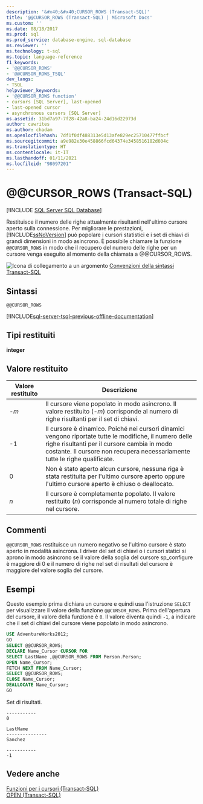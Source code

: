```yaml
---
description: '&#x40;&#x40;CURSOR_ROWS (Transact-SQL)'
title: '@@CURSOR_ROWS (Transact-SQL) | Microsoft Docs'
ms.custom: ''
ms.date: 08/18/2017
ms.prod: sql
ms.prod_service: database-engine, sql-database
ms.reviewer: ''
ms.technology: t-sql
ms.topic: language-reference
f1_keywords:
- '@@CURSOR_ROWS'
- '@@CURSOR_ROWS_TSQL'
dev_langs:
- TSQL
helpviewer_keywords:
- '@@CURSOR_ROWS function'
- cursors [SQL Server], last-opened
- last-opened cursor
- asynchronous cursors [SQL Server]
ms.assetid: 31bd7a97-7f28-42a8-ba24-24d16d22973d
author: cawrites
ms.author: chadam
ms.openlocfilehash: 7df1f0df488313e5d13afe829ec25710477ffbcf
ms.sourcegitcommit: a9e982e30e458866fcd64374e3458516182d604c
ms.translationtype: HT
ms.contentlocale: it-IT
ms.lasthandoff: 01/11/2021
ms.locfileid: "98097201"
---
```

# <a name="x40x40cursor_rows-transact-sql"></a>&#x40;&#x40;CURSOR_ROWS (Transact-SQL)
[!INCLUDE [SQL Server SQL Database](../../includes/applies-to-version/sql-asdb.md)]

Restituisce il numero delle righe attualmente risultanti nell'ultimo cursore aperto sulla connessione. Per migliorare le prestazioni, [!INCLUDE[ssNoVersion](../../includes/ssnoversion-md.md)] può popolare i cursori statistici e i set di chiavi di grandi dimensioni in modo asincrono. È possibile chiamare la funzione `@@CURSOR_ROWS` in modo che il recupero del numero delle righe per un cursore venga eseguito al momento della chiamata a @@CURSOR_ROWS.
  
![Icona di collegamento a un argomento](../../database-engine/configure-windows/media/topic-link.gif "Icona di collegamento a un argomento") [Convenzioni della sintassi Transact-SQL](../../t-sql/language-elements/transact-sql-syntax-conventions-transact-sql.md)
  
## <a name="syntax"></a>Sintassi  
  
```syntaxsql
@@CURSOR_ROWS  
```  

[!INCLUDE[sql-server-tsql-previous-offline-documentation](../../includes/sql-server-tsql-previous-offline-documentation.md)]

## <a name="return-types"></a>Tipi restituiti
**integer**
  
## <a name="return-value"></a>Valore restituito  
  
|Valore restituito|Descrizione|  
|---|---|
|-*m*|Il cursore viene popolato in modo asincrono. Il valore restituito (-*m*) corrisponde al numero di righe risultanti per il set di chiavi.|  
|-1|Il cursore è dinamico. Poiché nei cursori dinamici vengono riportate tutte le modifiche, il numero delle righe risultanti per il cursore cambia in modo costante. Il cursore non recupera necessariamente tutte le righe qualificate.|  
|0|Non è stato aperto alcun cursore, nessuna riga è stata restituita per l'ultimo cursore aperto oppure l'ultimo cursore aperto è chiuso o deallocato.|  
|*n*|Il cursore è completamente popolato. Il valore restituito (*n*) corrisponde al numero totale di righe nel cursore.|  
  
## <a name="remarks"></a>Commenti  
`@@CURSOR_ROWS` restituisce un numero negativo se l'ultimo cursore è stato aperto in modalità asincrona. I driver del set di chiavi o i cursori statici si aprono in modo asincrono se il valore della soglia del cursore sp_configure è maggiore di 0 e il numero di righe nel set di risultati del cursore è maggiore del valore soglia del cursore.
  
## <a name="examples"></a>Esempi  
Questo esempio prima dichiara un cursore e quindi usa l'istruzione `SELECT` per visualizzare il valore della funzione `@@CURSOR_ROWS`. Prima dell'apertura del cursore, il valore della funzione è `0`. Il valore diventa quindi `-1`, a indicare che il set di chiavi del cursore viene popolato in modo asincrono.
  
```sql
USE AdventureWorks2012;  
GO  
SELECT @@CURSOR_ROWS;  
DECLARE Name_Cursor CURSOR FOR  
SELECT LastName ,@@CURSOR_ROWS FROM Person.Person;  
OPEN Name_Cursor;  
FETCH NEXT FROM Name_Cursor;  
SELECT @@CURSOR_ROWS;  
CLOSE Name_Cursor;  
DEALLOCATE Name_Cursor;  
GO             
```  
  
Set di risultati.
  
```
-----------
0  
```

```
LastName
---------------
Sanchez
```

```
-----------
-1
```  
  
## <a name="see-also"></a>Vedere anche
[Funzioni per i cursori &#40;Transact-SQL&#41;](../../t-sql/functions/cursor-functions-transact-sql.md)  
[OPEN &#40;Transact-SQL&#41;](../../t-sql/language-elements/open-transact-sql.md)
  
  
